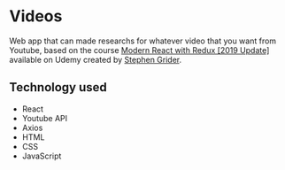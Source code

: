 # Videos

Web app that can made researchs for whatever video that you want from Youtube, based on the course [Modern React with Redux [2019 Update]](https://www.udemy.com/react-redux/) available on Udemy created by [Stephen Grider](https://github.com/StephenGrider).

## Technology used

- React
- Youtube API
- Axios
- HTML
- CSS
- JavaScript